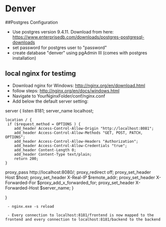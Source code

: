 # Denver

##Postgres Configuration
- Use postgres version 9.4.11. Download from here: https://www.enterprisedb.com/downloads/postgres-postgresql-downloads
- set password for postgres user to "password"
- create database "denver" using pgAdmin III (comes with postgres installation)

## local nginx for testimg
- Download nginx for Windows: http://nginx.org/en/download.html
- follow steps: http://nginx.org/en/docs/windows.html
- Navigate to YourNginxFolder/conf/nginx.conf
- Add below the default server setting:

server {
  listen       8181;
  server_name  localhost;



    location / {
	 if ($request_method = OPTIONS ) {
        add_header Access-Control-Allow-Origin "http://localhost:8081";
        add_header Access-Control-Allow-Methods "GET, POST, PATCH, OPTIONS";
        add_header Access-Control-Allow-Headers "Authorization";
        add_header Access-Control-Allow-Credentials "true";
        add_header Content-Length 0;
        add_header Content-Type text/plain;
        return 200;
    }
	
	
	
  proxy_pass http://localhost:8080/;
        proxy_redirect     off;
      proxy_set_header   Host $host;
      proxy_set_header   X-Real-IP $remote_addr;
      proxy_set_header   X-Forwarded-For $proxy_add_x_forwarded_for;
      proxy_set_header   X-Forwarded-Host $server_name;
}

}

     - nginx.exe -s reload

     - Every connection to localhost:8181/frontend is now mapped to the frontend and every connection to localhost:8181/backend to the backend
